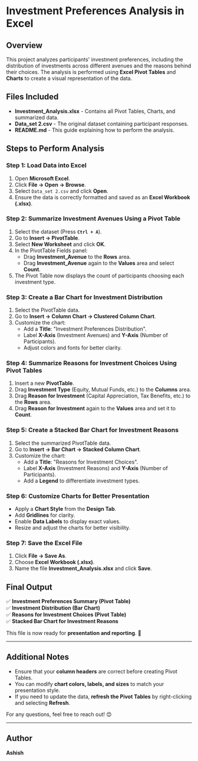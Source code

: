 # Investment Preferences Analysis in Excel

## Overview

This project analyzes participants' investment preferences, including the distribution of investments across different avenues and the reasons behind their choices. The analysis is performed using **Excel Pivot Tables** and **Charts** to create a visual representation of the data.

## Files Included

- **Investment\_Analysis.xlsx** - Contains all Pivot Tables, Charts, and summarized data.
- **Data\_set 2.csv** - The original dataset containing participant responses.
- **README.md** - This guide explaining how to perform the analysis.

## Steps to Perform Analysis

### **Step 1: Load Data into Excel**

1. Open **Microsoft Excel**.
2. Click **File → Open → Browse**.
3. Select `Data_set 2.csv` and click **Open**.
4. Ensure the data is correctly formatted and saved as an **Excel Workbook (.xlsx)**.

### **Step 2: Summarize Investment Avenues Using a Pivot Table**

1. Select the dataset (Press **`Ctrl + A`**).
2. Go to **Insert → PivotTable**.
3. Select **New Worksheet** and click **OK**.
4. In the PivotTable Fields panel:
   - Drag **Investment\_Avenue** to the **Rows** area.
   - Drag **Investment\_Avenue** again to the **Values** area and select **Count**.
5. The Pivot Table now displays the count of participants choosing each investment type.

### **Step 3: Create a Bar Chart for Investment Distribution**

1. Select the PivotTable data.
2. Go to **Insert → Column Chart → Clustered Column Chart**.
3. Customize the chart:
   - Add a **Title**: "Investment Preferences Distribution".
   - Label **X-Axis** (Investment Avenues) and **Y-Axis** (Number of Participants).
   - Adjust colors and fonts for better clarity.

### **Step 4: Summarize Reasons for Investment Choices Using Pivot Tables**

1. Insert a new **PivotTable**.
2. Drag **Investment Type** (Equity, Mutual Funds, etc.) to the **Columns** area.
3. Drag **Reason for Investment** (Capital Appreciation, Tax Benefits, etc.) to the **Rows** area.
4. Drag **Reason for Investment** again to the **Values** area and set it to **Count**.

### **Step 5: Create a Stacked Bar Chart for Investment Reasons**

1. Select the summarized PivotTable data.
2. Go to **Insert → Bar Chart → Stacked Column Chart**.
3. Customize the chart:
   - Add a **Title**: "Reasons for Investment Choices".
   - Label **X-Axis** (Investment Reasons) and **Y-Axis** (Number of Participants).
   - Add a **Legend** to differentiate investment types.

### **Step 6: Customize Charts for Better Presentation**

- Apply a **Chart Style** from the **Design Tab**.
- Add **Gridlines** for clarity.
- Enable **Data Labels** to display exact values.
- Resize and adjust the charts for better visibility.

### **Step 7: Save the Excel File**

1. Click **File → Save As**.
2. Choose **Excel Workbook (.xlsx)**.
3. Name the file **Investment\_Analysis.xlsx** and click **Save**.

## Final Output

✅ **Investment Preferences Summary (Pivot Table)**  
✅ **Investment Distribution (Bar Chart)**  
✅ **Reasons for Investment Choices (Pivot Table)**  
✅ **Stacked Bar Chart for Investment Reasons**  

This file is now ready for **presentation and reporting**. 🚀

---

## Additional Notes

- Ensure that your **column headers** are correct before creating Pivot Tables.
- You can modify **chart colors, labels, and sizes** to match your presentation style.
- If you need to update the data, **refresh the Pivot Tables** by right-clicking and selecting **Refresh**.

For any questions, feel free to reach out! 😊

---

## Author
**Ashish**

